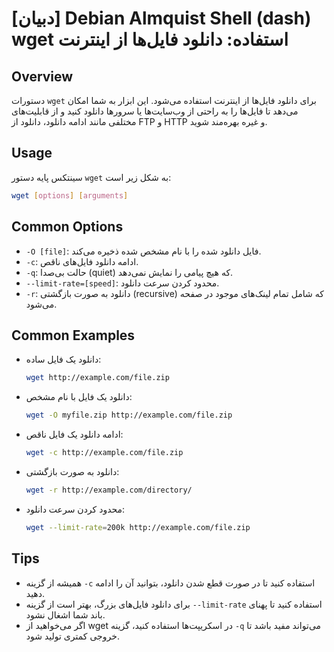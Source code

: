 # [دبیان] Debian Almquist Shell (dash) wget استفاده: دانلود فایل‌ها از اینترنت

## Overview
دستورات `wget` برای دانلود فایل‌ها از اینترنت استفاده می‌شود. این ابزار به شما امکان می‌دهد تا فایل‌ها را به راحتی از وب‌سایت‌ها یا سرورها دانلود کنید و از قابلیت‌های مختلفی مانند ادامه دانلود، دانلود از FTP و HTTP و غیره بهره‌مند شوید.

## Usage
سینتکس پایه دستور `wget` به شکل زیر است:

```bash
wget [options] [arguments]
```

## Common Options
- `-O [file]`: فایل دانلود شده را با نام مشخص شده ذخیره می‌کند.
- `-c`: ادامه دانلود فایل‌های ناقص.
- `-q`: حالت بی‌صدا (quiet) که هیچ پیامی را نمایش نمی‌دهد.
- `--limit-rate=[speed]`: محدود کردن سرعت دانلود.
- `-r`: دانلود به صورت بازگشتی (recursive) که شامل تمام لینک‌های موجود در صفحه می‌شود.

## Common Examples
- دانلود یک فایل ساده:
  ```bash
  wget http://example.com/file.zip
  ```

- دانلود یک فایل با نام مشخص:
  ```bash
  wget -O myfile.zip http://example.com/file.zip
  ```

- ادامه دانلود یک فایل ناقص:
  ```bash
  wget -c http://example.com/file.zip
  ```

- دانلود به صورت بازگشتی:
  ```bash
  wget -r http://example.com/directory/
  ```

- محدود کردن سرعت دانلود:
  ```bash
  wget --limit-rate=200k http://example.com/file.zip
  ```

## Tips
- همیشه از گزینه `-c` استفاده کنید تا در صورت قطع شدن دانلود، بتوانید آن را ادامه دهید.
- برای دانلود فایل‌های بزرگ، بهتر است از گزینه `--limit-rate` استفاده کنید تا پهنای باند شما اشغال نشود.
- اگر می‌خواهید از wget در اسکریپت‌ها استفاده کنید، گزینه `-q` می‌تواند مفید باشد تا خروجی کمتری تولید شود.